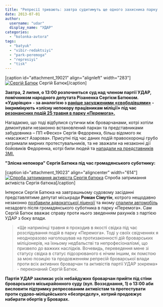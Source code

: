 ```yaml
---
title: "Репресії тривають: завтра судитимуть ще одного захисника парку - «ударівця» Батюка"
date: 2013-07-01
author: 
  username: "udar"
  display_name: "УДАР"
categories: 
  - "kolonka-avtora"
tags: 
  - "batyuk"
  - "vibir-redaktsiyi"
  - "park-peremoga"
  - "represiyi"
  - "tisk"
---
```


\[caption id="attachment\_19021" align="alignleft" width="283"\][![Сергій Батюк](https://mpz.brovary.org/wp-content/uploads/2013/07/DSC8826.jpg)](https://mpz.brovary.org/wp-content/uploads/2013/07/DSC8826.jpg) Сергій Батюк\[/caption\]

**Завтра, 2 липня, о 13:00 розпочнеться** **суд над членом партії УДАР, помічником народного депутата Різаненка Сергієм Батюком. «Ударівцю» - за аналогією з [раніше засудженими «свободівцями»](https://mpz.brovary.org/sud-posadiv-troh-brovarskih-svobodivtsiv-pid-domashniy-aresht/) - інкримінують «злісну непокору працівникам міліції» під час [резонансних подій 25 травня в парку «Перемога».](https://mpz.brovary.org/krivavi-sutichki-vidbulis-u-brovarah-mizh-meshkantsyami-ta-zabudovnikami-tsentralnogo-parku/)**

Нагадаємо, що тоді відбулися сутички між броварчанами, котрі хотіли демонтувати незаконно встановлений паркан та представниками забудовника – ПП «Феско» Сергія Федоренка, більш відомого як «масажист Азарова». Присутні під час даних подій правоохоронці грубо затримали мирних протестувальників, та не зважали на незаконні дії бойовиків Федоренка, котрі били людей та [нападали на представників ЗМІ.](https://mpz.brovary.org/slidchiy-boyovik-styagov-vdariv-zhurnalista-cherez-osobistu-nepriyazn/)

**"Злісна непокора" Сергія Батюка під час громадянського суботнику:** 

\[caption id="attachment\_19023" align="aligncenter" width="614"\][![Спроба затримання активіста Сергія батюка](https://mpz.brovary.org/wp-content/uploads/2013/07/bat1.jpg)](https://mpz.brovary.org/wp-content/uploads/2013/07/bat1.jpg) Спроба затримання активіста Сергія батюка\[/caption\]

Інтереси Сергія Батюка на завтрашньому судовому засіданні представлятиме депутат міськради **Роман Сімутін**, котрого нещодавно незаконно [позбавили адвокатської ліцензії](https://mpz.brovary.org/deputata-simutina-oshtrafuvali-za-nepokoru-militsiyi-ta-pozbavili-advokatskogo-posvidchennya/) та якому [спалили автомобіль](https://mpz.brovary.org/sogodni-vnochi-deputatu-romanu-simutinu-spalili-avtomobil-video/) незадовго після громадянського суботника в парку «Перемога». Сам Сергій Батюк вважає справу проти нього зведенням рахунків з партією УДАР з боку влади.

> «Ще наприкінці травня я проходив в якості свідка під час розслідування подій в парку «Перемога». Тоді у своїх свідченнях я неодноразово наголошував на протизаконності дій броварських міліціонерів, на їхньому недбальстві та непрофесіоналізмі, що призвело до важких наслідків. Вочевидь, переведення мене зі статусу свідка в статус підозрюваного є нічим іншим, як помстою за мою позицію та продовженням репресій броварської влади проти всіх активних броварчан та активістів партії УДАР зокрема» - переконаний Сергій Батюк.

**Партія УДАР закликає усіх небайдужих броварчан прийти під стіни броварського міськрайонного суду (вул. Воззєднання, 1) о 13:00 аби висловити підтримку репресованим активістам та протестувати проти судово-міліцейського «безпрєдєлу», котрий продовжує набирати обертів у Броварах.**
